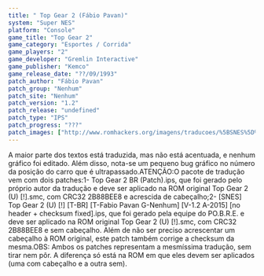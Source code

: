 ```yaml
---
title: " Top Gear 2 (Fábio Pavan)"
system: "Super NES"
platform: "Console"
game_title: "Top Gear 2"
game_category: "Esportes / Corrida"
game_players: "2"
game_developer: "Gremlin Interactive"
game_publisher: "Kemco"
game_release_date: "??/09/1993"
patch_author: "Fábio Pavan"
patch_group: "Nenhum"
patch_site: "Nenhum"
patch_version: "1.2"
patch_release: "undefined"
patch_type: "IPS"
patch_progress: "???"
patch_images: ["http://www.romhackers.org/imagens/traducoes/%5BSNES%5D%20Top%20Gear%202%20-%20F%C3%A1bio%20Pavan%20-%201.png","http://www.romhackers.org/imagens/traducoes/%5BSNES%5D%20Top%20Gear%202%20-%20F%C3%A1bio%20Pavan%20-%202.png","http://www.romhackers.org/imagens/traducoes/%5BSNES%5D%20Top%20Gear%202%20-%20F%C3%A1bio%20Pavan%20-%203.png"]
---
```

A maior parte dos textos está traduzida, mas não está acentuada, e nenhum gráfico foi editado. Além disso, nota-se um pequeno bug gráfico no número da posição do carro que é ultrapassado.ATENÇÃO:O pacote de tradução vem com dois patches:1- Top Gear 2 BR (Patch).ips, que foi gerado pelo próprio autor da tradução e deve ser aplicado na ROM original Top Gear 2 (U) [!].smc, com CRC32 2B88BEE8 e acrescida de cabeçalho;2- [SNES] Top Gear 2 (U) [!] [T-BR] [T-Fabio Pavan G-Nenhum] [V-1.2 A-2015] [no header + checksum fixed].ips, que foi gerado pela equipe do PO.B.R.E. e deve ser aplicado na ROM original Top Gear 2 (U) [!].smc, com CRC32 2B88BEE8 e sem cabeçalho. Além de não ser preciso acrescentar um cabeçalho à ROM original, este patch também corrige a checksum da mesma.OBS: Ambos os patches representam a mesmíssima tradução, sem tirar nem pôr. A diferença só está na ROM em que eles devem ser aplicados (uma com cabeçalho e a outra sem).